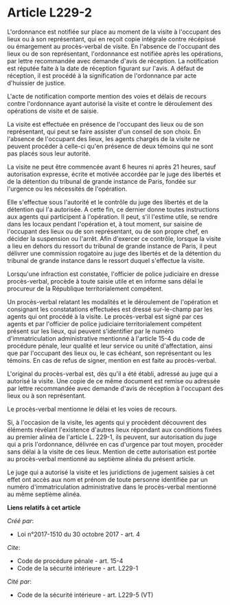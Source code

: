# Article L229-2

L'ordonnance est notifiée sur place au moment de la visite à l'occupant des lieux ou à son représentant, qui en reçoit copie
intégrale contre récépissé ou émargement au procès-verbal de visite. En l'absence de l'occupant des lieux ou de son
représentant, l'ordonnance est notifiée après les opérations, par lettre recommandée avec demande d'avis de réception. La
notification est réputée faite à la date de réception figurant sur l'avis. A défaut de réception, il est procédé à la
signification de l'ordonnance par acte d'huissier de justice. 

L'acte de notification comporte mention des voies et délais de recours contre l'ordonnance ayant autorisé la visite et contre
le déroulement des opérations de visite et de saisie. 

La visite est effectuée en présence de l'occupant des lieux ou de son représentant, qui peut se faire assister d'un conseil
de son choix. En l'absence de l'occupant des lieux, les agents chargés de la visite ne peuvent procéder à celle-ci qu'en
présence de deux témoins qui ne sont pas placés sous leur autorité. 

La visite ne peut être commencée avant 6 heures ni après 21 heures, sauf autorisation expresse, écrite et motivée accordée
par le juge des libertés et de la détention du tribunal de grande instance de Paris, fondée sur l'urgence ou les nécessités
de l'opération. 

Elle s'effectue sous l'autorité et le contrôle du juge des libertés et de la détention qui l'a autorisée. A cette fin, ce
dernier donne toutes instructions aux agents qui participent à l'opération. Il peut, s'il l'estime utile, se rendre dans les
locaux pendant l'opération et, à tout moment, sur saisine de l'occupant des lieux ou de son représentant, ou de son propre
chef, en décider la suspension ou l'arrêt. Afin d'exercer ce contrôle, lorsque la visite a lieu en dehors du ressort du
tribunal de grande instance de Paris, il peut délivrer une commission rogatoire au juge des libertés et de la détention du
tribunal de grande instance dans le ressort duquel s'effectue la visite. 

Lorsqu'une infraction est constatée, l'officier de police judiciaire en dresse procès-verbal, procède à toute saisie utile et
en informe sans délai le procureur de la République territorialement compétent. 

Un procès-verbal relatant les modalités et le déroulement de l'opération et consignant les constatations effectuées est
dressé sur-le-champ par les agents qui ont procédé à la visite. Le procès-verbal est signé par ces agents et par l'officier
de police judiciaire territorialement compétent présent sur les lieux, qui peuvent s'identifier par le numéro
d'immatriculation administrative mentionné à l'article 15-4 du code de procédure pénale, leur qualité et leur service ou
unité d'affectation, ainsi que par l'occupant des lieux ou, le cas échéant, son représentant ou les témoins. En cas de refus
de signer, mention en est faite au procès-verbal. 

L'original du procès-verbal est, dès qu'il a été établi, adressé au juge qui a autorisé la visite. Une copie de ce même
document est remise ou adressée par lettre recommandée avec demande d'avis de réception à l'occupant des lieux ou à son
représentant. 

Le procès-verbal mentionne le délai et les voies de recours. 

Si, à l'occasion de la visite, les agents qui y procèdent découvrent des éléments révélant l'existence d'autres lieux
répondant aux conditions fixées au premier alinéa de l'article L. 229-1, ils peuvent, sur autorisation du juge qui a pris
l'ordonnance, délivrée en cas d'urgence par tout moyen, procéder sans délai à la visite de ces lieux. Mention de cette
autorisation est portée au procès-verbal mentionné au septième alinéa du présent article. 

Le juge qui a autorisé la visite et les juridictions de jugement saisies à cet effet ont accès aux nom et prénom de toute
personne identifiée par un numéro d'immatriculation administrative dans le procès-verbal mentionné au même septième alinéa.

**Liens relatifs à cet article**

_Créé par_:

  - Loi n°2017-1510 du 30 octobre 2017 - art. 4

_Cite_:

  - Code de procédure pénale - art. 15-4
  - Code de la sécurité intérieure - art. L229-1

_Cité par_:

  - Code de la sécurité intérieure - art. L229-5 (VT)
